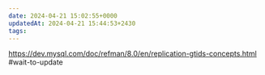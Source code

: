 ```yaml
---
date: 2024-04-21 15:02:55+0000
updatedAt: 2024-04-21 15:44:53+2430
tags: 
---
```

https://dev.mysql.com/doc/refman/8.0/en/replication-gtids-concepts.html
#wait-to-update 